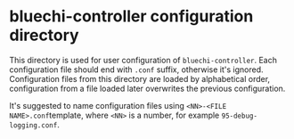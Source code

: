 # bluechi-controller configuration directory

This directory is used for user configuration of `bluechi-controller`.
Each configuration file should end with `.conf` suffix, otherwise it's ignored.
Configuration files from this directory are loaded by alphabetical order,
configuration from a file loaded later overwrites the previous configuration.

It's suggested to name configuration files using `<NN>-<FILE NAME>.conf`template,
where `<NN>` is a number, for example `95-debug-logging.conf`.
